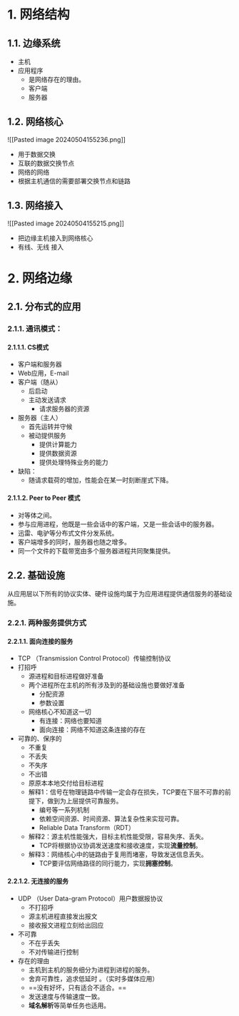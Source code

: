 # 1. 网络结构
## 1.1. 边缘系统
- 主机
- 应用程序
	- 是网络存在的理由。
	- 客户端
	- 服务器
## 1.2. 网络核心
![[Pasted image 20240504155236.png]]
- 用于数据交换
- 互联的数据交换节点
- 网络的网络
- 根据主机通信的需要部署交换节点和链路
## 1.3. 网络接入
![[Pasted image 20240504155215.png]]
- 把边缘主机接入到网络核心
- 有线、无线 接入
# 2. 网络边缘
## 2.1. 分布式的应用
### 2.1.1. 通讯模式：
#### 2.1.1.1. CS模式
- 客户端和服务器
- Web应用，E-mail
- 客户端（随从）
	- 后启动
	- 主动发送请求
		- 请求服务器的资源
- 服务器（主人）
	- 首先运转并守候
	- 被动提供服务
		- 提供计算能力
		- 提供数据资源
		- 提供处理特殊业务的能力
- 缺陷：
	- 随请求载荷的增加，性能会在某一时刻断崖式下降。
#### 2.1.1.2. Peer to Peer 模式
- 对等体之间。
- 参与应用进程，他既是一些会话中的客户端，又是一些会话中的服务器。
- 迅雷、电驴等分布式文件分发系统。
- 客户端增多的同时，服务器也随之增多。
- 同一个文件的下载带宽由多个服务器进程共同聚集提供。
## 2.2. 基础设施
从应用层以下所有的协议实体、硬件设施均属于为应用进程提供通信服务的基础设施。
### 2.2.1. 两种服务提供方式
#### 2.2.1.1. 面向连接的服务
- TCP （Transmission Control Protocol）传输控制协议
- 打招呼
	- 源进程和目标进程做好准备
	- 两个进程所在主机的所有涉及到的基础设施也要做好准备
		- 分配资源
		- 参数设置
	- 网络核心不知道这一切
		- 有连接：网络也要知道
		- 面向连接：网络不知道这条连接的存在
- 可靠的、保序的
	- 不重复
	- 不丢失
	- 不失序
	- 不出错
	- 原原本本地交付给目标进程
	- 解释1：信号在物理链路中传输一定会存在损失，TCP要在下层不可靠的前提下，做到为上层提供可靠服务。
		- 编号等一系列机制
		- 依赖空间资源、时间资源、算法复杂性来实现可靠。
		- Reliable Data Transform（RDT）
	- 解释2：源主机性能强大，目标主机性能受限，容易失序、丢失。
		- TCP将根据协议协调发送速度和接收速度，实现**流量控制**。
	- 解释3：网络核心中的链路由于复用而堵塞，导致发送信息丢失。
		- TCP要评估网络路径的同行能力，实现**拥塞控制**。
#### 2.2.1.2. 无连接的服务
- UDP （User Data-gram Protocol）用户数据报协议
	- 不打招呼
	- 源主机进程直接发出报文
	- 接收报文进程立刻给出回应
- 不可靠
	- 不在乎丢失
	- 不对传输进行控制
- 存在的理由
	- 主机到主机的服务细分为进程到进程的服务。
	- 舍弃可靠性，追求低延时 。（实时多媒体应用）
	- ==没有好坏，只有适合不适合。==
	- 发送速度与传输速度一致。
	- **域名解析**等简单任务也适用。